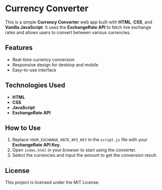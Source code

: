 # Currency Converter

This is a simple **Currency Converter** web app built with **HTML**, **CSS**, and **Vanilla JavaScript**. It uses the **ExchangeRate API** to fetch live exchange rates and allows users to convert between various currencies.

## Features
- Real-time currency conversion
- Responsive design for desktop and mobile
- Easy-to-use interface

## Technologies Used
- **HTML**
- **CSS**
- **JavaScript**
- **ExchangeRate API**

## How to Use
1. Replace `YOUR_EXCHANGE_RATE_API_KEY` in the `script.js` file with your **ExchangeRate API Key**.
2. Open `index.html` in your browser to start using the converter.
3. Select the currencies and input the amount to get the conversion result.

## License
This project is licensed under the MIT License.
